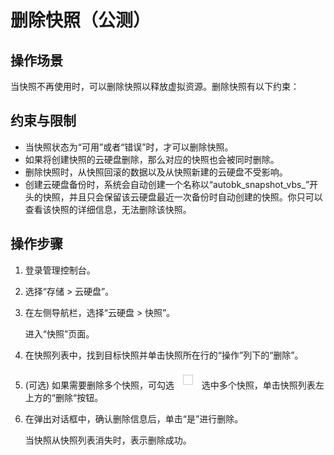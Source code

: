 # 删除快照（公测）<a name="evs_01_0011"></a>

## 操作场景<a name="section9704285173937"></a>

当快照不再使用时，可以删除快照以释放虚拟资源。删除快照有以下约束：

## 约束与限制<a name="section1225517183415"></a>

-   当快照状态为“可用”或者“错误”时，才可以删除快照。
-   如果将创建快照的云硬盘删除，那么对应的快照也会被同时删除。
-   删除快照时，从快照回滚的数据以及从快照新建的云硬盘不受影响。
-   创建云硬盘备份时，系统会自动创建一个名称以“autobk\_snapshot\_vbs\_”开头的快照，并且只会保留该云硬盘最近一次备份时自动创建的快照。你只可以查看该快照的详细信息，无法删除该快照。

## 操作步骤<a name="section63311840155158"></a>

1.  登录管理控制台。
2.  选择“存储 \> 云硬盘”。
3.  在左侧导航栏，选择“云硬盘 \> 快照”。

    进入“快照”页面。

4.  在快照列表中，找到目标快照并单击快照所在行的“操作”列下的“删除”。
5.  \(可选\) 如果需要删除多个快照，可勾选  ![](figures/icon-select.png) 选中多个快照，单击快照列表左上方的“删除“按钮。
6.  在弹出对话框中，确认删除信息后，单击“是”进行删除。

    当快照从快照列表消失时，表示删除成功。


